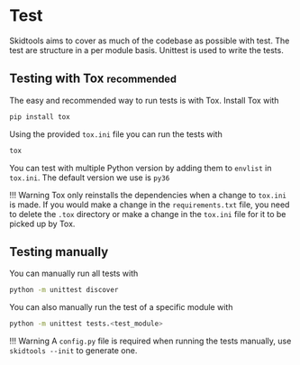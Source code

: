 # Test

Skidtools aims to cover as much of the codebase as possible with test. The test are structure in a per module basis.
Unittest is used to write the tests.

## Testing with Tox <small>recommended</small>
The easy and recommended way to run tests is with Tox.
Install Tox with
```sh 
pip install tox
```
Using the provided `tox.ini` file you can run the tests with
``` sh
tox
```
You can test with multiple Python version by adding them to `envlist` in `tox.ini`. The default version we use is `py36`

!!! Warning
    Tox only reinstalls the dependencies when a change to `tox.ini` is made. If you would make a  change in the `requirements.txt` file, you need to delete the `.tox` directory
    or make a change in the `tox.ini` file for it to be picked up by Tox.

## Testing manually
You can manually run all tests with

``` sh
python -m unittest discover
```

You can also manually run the test of a specific module with
``` sh
python -m unittest tests.<test_module>
```

!!! Warning
    A `config.py` file is required when running the tests manually, use `skidtools --init` to generate one.

